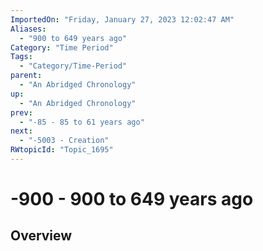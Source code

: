 ```yaml
---
ImportedOn: "Friday, January 27, 2023 12:02:47 AM"
Aliases:
  - "900 to 649 years ago"
Category: "Time Period"
Tags:
  - "Category/Time-Period"
parent:
  - "An Abridged Chronology"
up:
  - "An Abridged Chronology"
prev:
  - "-85 - 85 to 61 years ago"
next:
  - "-5003 - Creation"
RWtopicId: "Topic_1695"
---
```

# -900 - 900 to 649 years ago
## Overview
